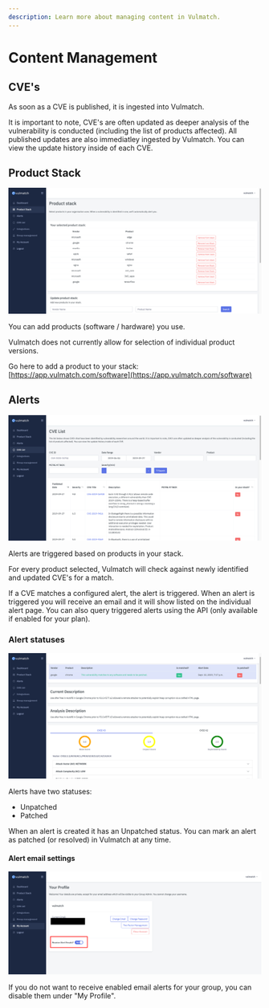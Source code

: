 ```yaml
---
description: Learn more about managing content in Vulmatch.
---
```


# Content Management

## CVE's

As soon as a CVE is published, it is ingested into Vulmatch.

It is important to note, CVE's are often updated as deeper analysis of the vulnerability is conducted \(including the list of products affected\). All published updates are also immediatley ingested by Vulmatch. You can view the update history inside of each CVE.

## Product Stack

![Vulmatch Product Stack](../.gitbook/assets/vulmatch-product-stack.png)

You can add products \(software / hardware\) you use.

Vulmatch does not currently allow for selection of individual product versions.

Go here to add a product to your stack: [https://app.vulmatch.com/software](https://app.vulmatch.com/software)

## Alerts

![Vulmatch Alerts](../.gitbook/assets/vulmatch-alerts.png)

Alerts are triggered based on products in your stack.

For every product selected, Vulmatch will check against newly identified and updated CVE's for a match.

If a CVE matches a configured alert, the alert is triggered. When an alert is triggered you will receive an email and it will show listed on the individual alert page. You can also query triggered alerts using the API \(only available if enabled for your plan\).

### Alert statuses

![Vulmatch Alerts](../.gitbook/assets/vulmatch-alerts-patched.png)

Alerts have two statuses:

* Unpatched
* Patched

When an alert is created it has an Unpatched status. You can mark an alert as patched \(or resolved\) in Vulmatch at any time.

#### Alert email settings

![Vulmatch Alerts](../.gitbook/assets/vulmtch-disable-email-alerts.png)

If you do not want to receive enabled email alerts for your group, you can disable them under "My Profile".
